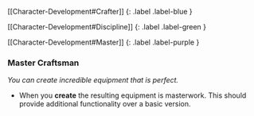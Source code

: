 
[[Character-Development#Crafter]]
{: .label .label-blue }

[[Character-Development#Discipline]]
{: .label .label-green }

[[Character-Development#Master]]
{: .label .label-purple }
### Master Craftsman
*You can create incredible equipment that is perfect.*
* When you **create** the resulting equipment is masterwork. This should provide additional functionality over a basic version.